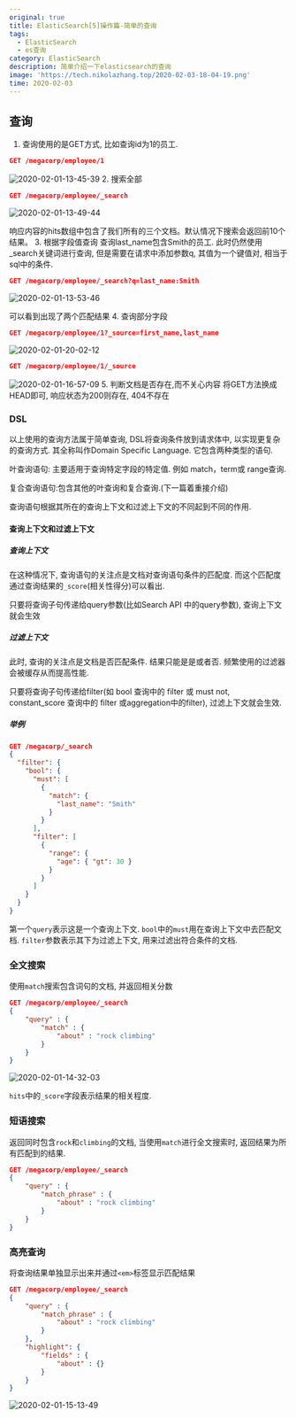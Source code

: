 ```yaml
---
original: true
title: ElasticSearch[5]操作篇-简单的查询
tags:
  - ElasticSearch
  - es查询
category: ElasticSearch
description: 简单介绍一下elasticsearch的查询
image: 'https://tech.nikolazhang.top/2020-02-03-18-04-19.png'
time: 2020-02-03
---
```


## 查询

1. 查询使用的是GET方式, 比如查询id为1的员工.

  ```json
  GET /megacorp/employee/1
  ```

  ![2020-02-01-13-45-39](https://tech.nikolazhang.top/2020-02-01-13-45-39.png)
2. 搜索全部

  ```json
  GET /megacorp/employee/_search
  ```

  ![2020-02-01-13-49-44](https://tech.nikolazhang.top/2020-02-01-13-49-44.png)

  响应内容的hits数组中包含了我们所有的三个文档。默认情况下搜索会返回前10个结果。
3. 根据字段值查询
  查询last_name包含Smith的员工. 此时仍然使用_search关键词进行查询, 但是需要在请求中添加参数q, 其值为一个键值对, 相当于sql中的条件.

  ```json
  GET /megacorp/employee/_search?q=last_name:Smith
  ```

  ![2020-02-01-13-53-46](https://tech.nikolazhang.top/2020-02-01-13-53-46.png)

  可以看到出现了两个匹配结果
4. 查询部分字段

  ```json
  GET /megacorp/employee/1?_source=first_name,last_name
  ```

  ![2020-02-01-20-02-12](https://tech.nikolazhang.top/2020-02-01-20-02-12.png)

  ```json
  GET /megacorp/employee/1/_source
  ```

  ![2020-02-01-16-57-09](https://tech.nikolazhang.top/2020-02-01-16-57-09.png)
5. 判断文档是否存在,而不关心内容
  将GET方法换成HEAD即可, 响应状态为200则存在, 404不存在

### DSL

以上使用的查询方法属于简单查询, DSL将查询条件放到请求体中, 以实现更复杂的查询方式. 其全称叫作Domain Specific Language. 它包含两种类型的语句.

叶查询语句: 主要适用于查询特定字段的特定值. 例如 match，term或 range查询.

复合查询语句:包含其他的叶查询和复合查询.(下一篇着重接介绍)

查询语句根据其所在的查询上下文和过滤上下文的不同起到不同的作用.

#### 查询上下文和过滤上下文

##### 查询上下文

在这种情况下, 查询语句的关注点是文档对查询语句条件的匹配度. 而这个匹配度通过查询结果的`_score`(相关性得分)可以看出.

只要将查询子句传递给query参数(比如Search API 中的query参数), 查询上下文就会生效

##### 过滤上下文

此时, 查询的关注点是文档是否匹配条件. 结果只能是是或者否. 频繁使用的过滤器会被缓存从而提高性能.

只要将查询子句传递给filter(如 bool 查询中的 filter 或 must not, constant_score 查询中的 filter 或aggregation中的filter), 过滤上下文就会生效.

##### 举例

```json
GET /megacorp/_search
{
  "filter": {
    "bool": {
      "must": [
        {
          "match": {
            "last_name": "Smith"
          }
        }
      ],
      "filter": [
        {
          "range": {
            "age": { "gt": 30 }
          }
        }
      ]
    }
  }
}
```

第一个`query`表示这是一个查询上下文.
`bool`中的`must`用在查询上下文中去匹配文档.
`filter`参数表示其下为过滤上下文, 用来过滤出符合条件的文档.

### 全文搜索

使用`match`搜索包含词句的文档, 并返回相关分数

```json
GET /megacorp/employee/_search
{
    "query" : {
        "match" : {
            "about" : "rock climbing"
        }
    }
}
```

![2020-02-01-14-32-03](https://tech.nikolazhang.top/2020-02-01-14-32-03.png)

`hits`中的`_score`字段表示结果的相关程度.

### 短语搜索

返回同时包含`rock`和`climbing`的文档, 当使用`match`进行全文搜索时, 返回结果为所有匹配到的结果.

```json
GET /megacorp/employee/_search
{
    "query" : {
        "match_phrase" : {
            "about" : "rock climbing"
        }
    }
}
```

### 高亮查询

将查询结果单独显示出来并通过`<em>`标签显示匹配结果

```json
GET /megacorp/employee/_search
{
    "query" : {
        "match_phrase" : {
            "about" : "rock climbing"
        }
    },
    "highlight": {
        "fields" : {
            "about" : {}
        }
    }
}
```

![2020-02-01-15-13-49](https://tech.nikolazhang.top/2020-02-01-15-13-49.png)
